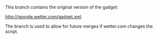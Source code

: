 This branch contains the original version of the gadget:

http://igoogle.wetter.com/gadget.xml

The branch is used to allow for future merges if wetter.com changes the script.